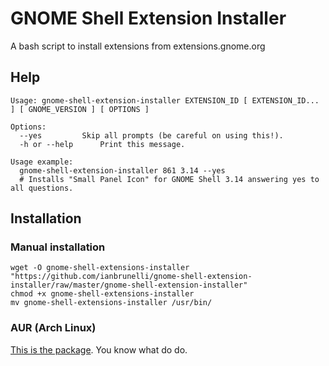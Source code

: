 GNOME Shell Extension Installer
===============================

A bash script to install extensions from extensions.gnome.org

## Help

```
Usage: gnome-shell-extension-installer EXTENSION_ID [ EXTENSION_ID... ] [ GNOME_VERSION ] [ OPTIONS ]
 
Options: 
  --yes 		Skip all prompts (be careful on using this!). 
  -h or --help 		Print this message.
 
Usage example: 
  gnome-shell-extension-installer 861 3.14 --yes 
  # Installs "Small Panel Icon" for GNOME Shell 3.14 answering yes to all questions.
```

## Installation

### Manual installation

```
wget -O gnome-shell-extensions-installer "https://github.com/ianbrunelli/gnome-shell-extension-installer/raw/master/gnome-shell-extension-installer"
chmod +x gnome-shell-extensions-installer
mv gnome-shell-extensions-installer /usr/bin/
```

### AUR (Arch Linux)

[This is the package](https://aur.archlinux.org/packages/gnome-shell-extensions-installer). You know what do do.
